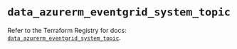 # `data_azurerm_eventgrid_system_topic`

Refer to the Terraform Registry for docs: [`data_azurerm_eventgrid_system_topic`](https://registry.terraform.io/providers/hashicorp/azurerm/3.107.0/docs/data-sources/eventgrid_system_topic).
